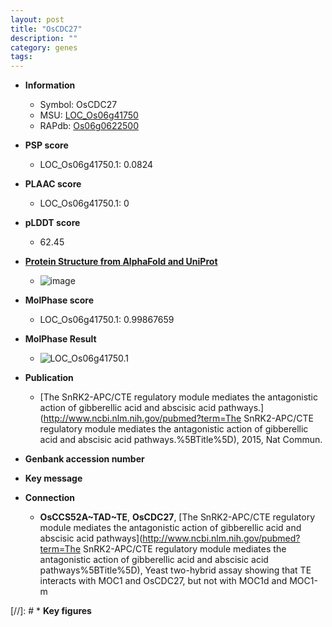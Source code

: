 ```yaml
---
layout: post
title: "OsCDC27"
description: ""
category: genes
tags: 
---
```


* **Information**  
    + Symbol: OsCDC27  
    + MSU: [LOC_Os06g41750](http://rice.plantbiology.msu.edu/cgi-bin/ORF_infopage.cgi?orf=LOC_Os06g41750)  
    + RAPdb: [Os06g0622500](http://rapdb.dna.affrc.go.jp/viewer/gbrowse_details/irgsp1?name=Os06g0622500)  

* **PSP score**  
    + LOC_Os06g41750.1: 0.0824 

* **PLAAC score**  
    + LOC_Os06g41750.1: 0 

* **pLDDT score**
    + 62.45

* **[Protein Structure from AlphaFold and UniProt](https://www.uniprot.org/uniprotkb/Q0DAW0/entry#structure)**
    + ![image](https://ricepsp.github.io/images/Q0/AF-Q0DAW0-F1.png)

* **MolPhase score**
    + LOC_Os06g41750.1: 0.99867659

* **MolPhase Result**
    + ![LOC_Os06g41750.1](https://304243504.github.io/Pictures/LOC_Os06g/LOC_Os06g41750.1.png)

* **Publication**  
    + [The SnRK2-APC/CTE regulatory module mediates the antagonistic action of gibberellic acid and abscisic acid pathways.](http://www.ncbi.nlm.nih.gov/pubmed?term=The SnRK2-APC/CTE regulatory module mediates the antagonistic action of gibberellic acid and abscisic acid pathways.%5BTitle%5D), 2015, Nat Commun.

* **Genbank accession number**  

* **Key message**  

* **Connection**  
    + __OsCCS52A~TAD~TE__, __OsCDC27__, [The SnRK2-APC/CTE regulatory module mediates the antagonistic action of gibberellic acid and abscisic acid pathways](http://www.ncbi.nlm.nih.gov/pubmed?term=The SnRK2-APC/CTE regulatory module mediates the antagonistic action of gibberellic acid and abscisic acid pathways%5BTitle%5D), Yeast two-hybrid assay showing that TE interacts with MOC1 and OsCDC27, but not with MOC1d and MOC1-m

[//]: # * **Key figures**  


